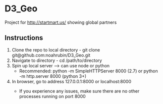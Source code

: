# D3_Geo
Project for http://startmart.us/ showing global partners

Instructions
----
<ol>
<li>Clone the repo to local directory - git clone git@github.com:noahrubin/D3_Geo.git</li>
<li>Navigate to directory - cd /path/to/directory</li>
<li>
Spin up local server --> can use node or python
<ul>
<li>Recommended: python -m SimpleHTTPServer 8000 (2.7) or python -m http.server 8000 (python 3+)</li>
</ul>
</li>
<li>In browser, go to address 127.0.0.1:8000 or localhost:8000</li>
<ul>
<li>If you experience any issues, make sure there are no other processes running on port 8000</li>
</ul>
</ol>
